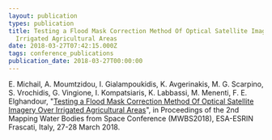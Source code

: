 ```yaml
---
layout: publication
types: publication
title: Testing a Flood Mask Correction Method Of Optical Satellite Imagery Over
  Irrigated Agricultural Areas
date: 2018-03-27T07:42:15.000Z
tags: conference_publications
publication_date: 2018-03-27T00:00:00
---
```

E. Michail, A. Moumtzidou, I. Gialampoukidis, K. Avgerinakis, M. G. Scarpino, S. Vrochidis, G. Vingione, I. Kompatsiaris, K. Labbassi, M. Menenti, F. E. Elghandour, "[Testing a Flood Mask Correction Method Of Optical Satellite Imagery Over Irrigated Agricultural Areas](https://www.researchgate.net/publication/337228846_Testing_A_Flood_Mask_Correction_Method_Of_Optical_Satellite_Imagery_Over_Irrigated_Agricultural_Areas)", in Proceedings of the 2nd Mapping Water Bodies from Space Conference (MWBS2018), ESA-ESRIN Frascati, Italy, 27-28 March 2018.